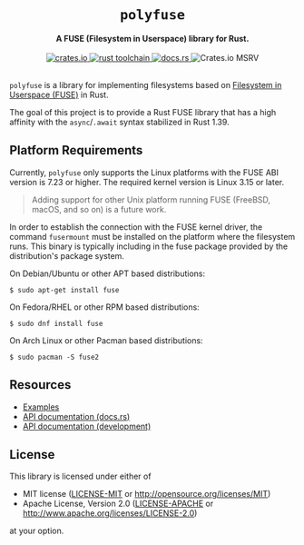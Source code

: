 <h1 align="center">
  <code>polyfuse</code>
</h1>

<div align="center">
  <strong>
    A FUSE (Filesystem in Userspace) library for Rust.
  </strong>
</div>

<br />

<div align="center">
  <a href="https://crates.io/crates/polyfuse">
    <img src="https://img.shields.io/crates/v/polyfuse.svg?style=flat-square"
         alt="crates.io"
    />
  </a>
  <a href="https://blog.rust-lang.org/2020/11/19/Rust-1.48.html">
    <img src="https://img.shields.io/badge/minimum%20rustc-1.48.0-yellowgreen?style=flat-square"
         alt="rust toolchain"
    />
  </a>
  <a href="https://docs.rs/polyfuse">
    <img src="https://img.shields.io/badge/docs-latest-blue.svg?style=flat-square"
         alt="docs.rs" />
  </a>
  <img src="https://img.shields.io/crates/msrv/polyfuse"
       alt="Crates.io MSRV" />
</div>

<br />

`polyfuse` is a library for implementing filesystems based on [Filesystem in Userspace (FUSE)](https://en.wikipedia.org/wiki/Filesystem_in_Userspace) in Rust.

The goal of this project is to provide a Rust FUSE library that has a high affinity with the `async`/`.await` syntax stabilized in Rust 1.39.

## Platform Requirements

Currently, `polyfuse` only supports the Linux platforms with the FUSE ABI version is 7.23 or higher.
The required kernel version is Linux 3.15 or later.

> Adding support for other Unix platform running FUSE (FreeBSD, macOS, and so on) is a future work.

In order to establish the connection with the FUSE kernel driver, the command
`fusermount` must be installed on the platform where the filesystem runs.
This binary is typically including in the fuse package provided by the distribution's package system.

On Debian/Ubuntu or other APT based distributions:

```shell-session
$ sudo apt-get install fuse
```

On Fedora/RHEL or other RPM based distributions:

```shell-session
$ sudo dnf install fuse
```

On Arch Linux or other Pacman based distributions:

```shell-session
$ sudo pacman -S fuse2
```

## Resources

* [Examples](https://github.com/ubnt-intrepid/polyfuse/tree/main/examples)
* [API documentation (docs.rs)](https://docs.rs/polyfuse)
* [API documentation (development)](https://ubnt-intrepid.github.io/polyfuse/)

## License

This library is licensed under either of

* MIT license ([LICENSE-MIT](LICENSE-MIT) or http://opensource.org/licenses/MIT)
* Apache License, Version 2.0 ([LICENSE-APACHE](LICENSE-APACHE) or http://www.apache.org/licenses/LICENSE-2.0)

at your option.
